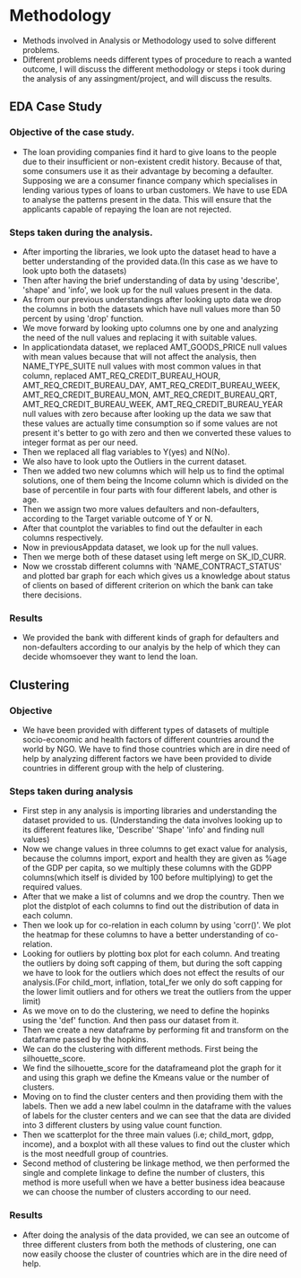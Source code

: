 # Methodology
* Methods involved in Analysis or Methodology used to solve different problems.
* Different problems needs different types of procedure to reach a wanted outcome, I will discuss the different methodology or steps i took during the analysis of any assingment/project, and will discuss the results.
## EDA Case Study
### Objective of the case study.
* The loan providing companies find it hard to give loans to the people due to their insufficient or non-existent credit history. Because of that, some consumers use it as their advantage by becoming a defaulter. Supposing we are a consumer finance company which specialises in lending various types of loans to urban customers. We have to use EDA to analyse the patterns present in the data. This will ensure that the applicants capable of repaying the loan are not rejected.
### Steps taken during the analysis.
* After importing the libraries, we look upto the dataset head to have a better understanding of the provided data.(In this case as we have to look upto both the datasets)
* Then after having the brief understanding of data by using 'describe', 'shape' and 'info', we look up for the null values present in the data.
* As frrom our previous understandings after looking upto data we drop the columns in both the datasets which have null values more than 50 percent by using 'drop' function.
* We move forward by looking upto columns one by one and analyzing the need of the null values and replacing it with suitable values.
* In applicationdata dataset, we replaced AMT_GOODS_PRICE null values with mean values because that will not affect the analysis, then NAME_TYPE_SUITE null values with most common values in that column, replaced AMT_REQ_CREDIT_BUREAU_HOUR, AMT_REQ_CREDIT_BUREAU_DAY, AMT_REQ_CREDIT_BUREAU_WEEK, AMT_REQ_CREDIT_BUREAU_MON, AMT_REQ_CREDIT_BUREAU_QRT, AMT_REQ_CREDIT_BUREAU_WEEK, AMT_REQ_CREDIT_BUREAU_YEAR null values with zero because after looking up the data we saw that these values are actually time consumption so if some values are not present it's better to go with zero and then we converted these values to integer format as per our need.
* Then we replaced all flag variables to Y(yes) and N(No).
* We also have to look upto the Outliers in the current dataset.
* Then we added two new columns which will help us to find the optimal solutions, one of them being the Income column which is divided on the base of percentile in four parts with four different labels, and other is age.
* Then we assign two more values defaulters and non-defaulters, according to the Target variable outcome of Y or N.
* After that countplot the variables to find out the defaulter in each columns respectively.
* Now in previousAppdata dataset, we look up for the null values.
* Then we merge both of these dataset using left merge on SK_ID_CURR.
* Now we crosstab different columns with 'NAME_CONTRACT_STATUS' and plotted bar graph for each which gives us a knowledge about status of clients on based of different criterion on which the bank can take there decisions.
### Results
* We provided the bank with different kinds of graph for defaulters and non-defaulters according to our analyis by the help of which they can decide whomsoever they want to lend the loan.


## Clustering
### Objective
* We have been provided with different types of datasets of multiple socio-economic and health factors of different countries around the world by NGO. We have to find those countries which are in dire need of help by analyzing different factors we have been provided to divide countries in different group with the help of clustering.
### Steps taken during analysis
* First step in any analysis is importing libraries and understanding the dataset provided to us. (Understanding the data involves looking up to its different features like, 'Describe' 'Shape' 'info' and finding null values)
* Now we change values in three columns to get exact value for analysis, because the columns import, export and health they are given as %age of the GDP per capita, so we multiply these columns with the GDPP columns(which itself is divided by 100 before multiplying) to get the required values.
* After that we make a list of columns and we drop the country. Then we plot the distplot of each columns to find out the distribution of data in each column.
* Then we look up for co-relation in each column by using 'corr()'. We plot the heatmap for these columns to have a better understanding of co-relation.
* Looking for outliers by plotting box plot for each column. And treating the outliers by doing soft capping of them, but during the soft capping we have to look for the outliers which does not effect the results of our analysis.(For child_mort, inflation, total_fer we only do soft capping for the lower limit outliers and for others we treat the outliers from the upper limit)
* As we move on to do the clustering, we need to define the hopinks using the 'def' function. And then pass our dataset from it.
* Then we create a new dataframe by performing  fit and transform on the dataframe passed by the hopkins.
* We can do the clustering with different methods. First being the silhouette_score.
* We find the silhouette_score for the dataframeand plot the graph for it and using this graph we define the Kmeans value or the number of clusters.
* Moving on to find the cluster centers and then providing them with the labels. Then we add a new label coulmn in the dataframe with the values of labels for the cluster centers and we can see that the data are divided into 3 different clusters by using value count function.
* Then we scatterplot for the three main values (i.e; child_mort, gdpp, income), and a boxplot with all these values to find out the cluster which is the most needfull group of countries.
* Second method of clustering be linkage method, we then performed the single and complete linkage to define the number of clusters, this method is more usefull when we have a better business idea  beacause we can choose the number of clusters according to our need.
### Results
* After doing the analysis of the data provided, we can see an outcome of three different clusters from both the methods of clustering, one can now easily choose the cluster of countries which are in the dire need of help.

